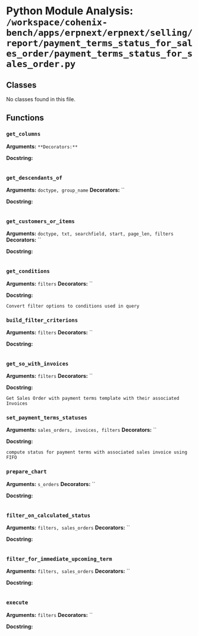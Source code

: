 # Python Module Analysis: `/workspace/cohenix-bench/apps/erpnext/erpnext/selling/report/payment_terms_status_for_sales_order/payment_terms_status_for_sales_order.py`

## Classes

No classes found in this file.


## Functions

### `get_columns`
**Arguments:** ``
**Decorators:** ``

**Docstring:**
```

```
### `get_descendants_of`
**Arguments:** `doctype, group_name`
**Decorators:** ``

**Docstring:**
```

```
### `get_customers_or_items`
**Arguments:** `doctype, txt, searchfield, start, page_len, filters`
**Decorators:** ``

**Docstring:**
```

```
### `get_conditions`
**Arguments:** `filters`
**Decorators:** ``

**Docstring:**
```
Convert filter options to conditions used in query
```
### `build_filter_criterions`
**Arguments:** `filters`
**Decorators:** ``

**Docstring:**
```

```
### `get_so_with_invoices`
**Arguments:** `filters`
**Decorators:** ``

**Docstring:**
```
Get Sales Order with payment terms template with their associated Invoices
```
### `set_payment_terms_statuses`
**Arguments:** `sales_orders, invoices, filters`
**Decorators:** ``

**Docstring:**
```
compute status for payment terms with associated sales invoice using FIFO
```
### `prepare_chart`
**Arguments:** `s_orders`
**Decorators:** ``

**Docstring:**
```

```
### `filter_on_calculated_status`
**Arguments:** `filters, sales_orders`
**Decorators:** ``

**Docstring:**
```

```
### `filter_for_immediate_upcoming_term`
**Arguments:** `filters, sales_orders`
**Decorators:** ``

**Docstring:**
```

```
### `execute`
**Arguments:** `filters`
**Decorators:** ``

**Docstring:**
```

```

